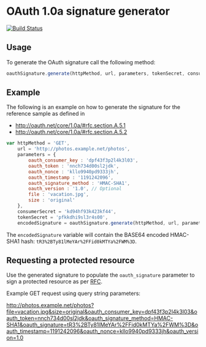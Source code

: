 # OAuth 1.0a signature generator

[![Build Status](https://travis-ci.org/bettiolo/oauth-signature.png?branch=master)](https://travis-ci.org/bettiolo/oauth-signature)

## Usage

To generate the OAuth signature call the following method:
  
```js
oauthSignature.generate(httpMethod, url, parameters, tokenSecret, consumerSecret)
```

## Example

The following is an example on how to generate the signature for the reference sample as defined in  
 - http://oauth.net/core/1.0a/#rfc.section.A.5.1 
 - http://oauth.net/core/1.0a/#rfc.section.A.5.2

```js
var httpMethod = 'GET',
    url = 'http://photos.example.net/photos',
    parameters = {
        oauth_consumer_key : 'dpf43f3p2l4k3l03',
        oauth_token : 'nnch734d00sl2jdk',
  		oauth_nonce : 'kllo9940pd9333jh',
  		oauth_timestamp : '1191242096',
  		oauth_signature_method : 'HMAC-SHA1',
  		oauth_version : '1.0', // Optional
  		file : 'vacation.jpg',
  		size : 'original'
  	},
  	consumerSecret = 'kd94hf93k423kf44',
  	tokenSecret = 'pfkkdhi9sl3r4s00',
  	encodedSignature = oauthSignature.generate(httpMethod, url, parameters, consumerSecret, tokenSecret);
```

The `encodedSignature` variable will contain the BASE64 encoded HMAC-SHA1 hash: `tR3%2BTy81lMeYAr%2FFid0kMTYa%2FWM%3D`.

## Requesting a protected resource

Use the generated signature to populate the `oauth_signature` parameter to sign a protected resource as per [RFC](http://oauth.net/core/1.0a/#rfc.section.A.5.3).

Example GET request using query string parameters:

http://photos.example.net/photos?file=vacation.jpg&size=original&oauth_consumer_key=dpf43f3p2l4k3l03&oauth_token=nnch734d00sl2jdk&oauth_signature_method=HMAC-SHA1&oauth_signature=tR3%2BTy81lMeYAr%2FFid0kMTYa%2FWM%3D&oauth_timestamp=1191242096&oauth_nonce=kllo9940pd9333jh&oauth_version=1.0

